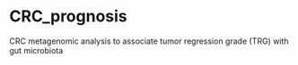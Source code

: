 # CRC_prognosis

CRC metagenomic analysis to associate tumor regression grade (TRG) with gut microbiota

